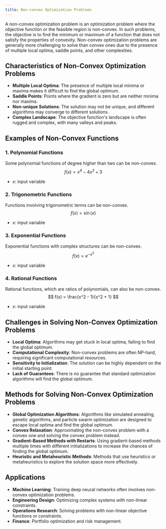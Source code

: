 ```yaml
---
title: Non-convex Optimization Problems
---
```


A non-convex optimization problem is an optimization problem where the objective function or the feasible region is non-convex. In such problems, the objective is to find the minimum or maximum of a function that does not satisfy the properties of convexity. Non-convex optimization problems are generally more challenging to solve than convex ones due to the presence of multiple local optima, saddle points, and other complexities.
## Characteristics of Non-Convex Optimization Problems
-  **Multiple Local Optima**: The presence of multiple local minima or maxima makes it difficult to find the global optimum.
-  **Saddle Points**: Points where the gradient is zero but are neither minima nor maxima.
-  **Non-unique Solutions**: The solution may not be unique, and different algorithms may converge to different solutions.
-  **Complex Landscape**: The objective function's landscape is often rugged and complex, with many valleys and peaks.
## Examples of Non-Convex Functions
### 1. Polynomial Functions
Some polynomial functions of degree higher than two can be non-convex.
$$
f(x) = x^4 - 4x^2 + 3
$$
-   ${x}$: input variable

### 2. Trigonometric Functions
Functions involving trigonometric terms can be non-convex.
$$
f(x) = \sin(x)
$$
-   ${x}$: input variable
### 3. Exponential Functions
Exponential functions with complex structures can be non-convex.
$$
f(x) = e^{-x^2}
$$
-   ${x}$: input variable
### 4. Rational Functions
Rational functions, which are ratios of polynomials, can also be non-convex.
$$
f(x) = \frac{x^2 - 1}{x^2 + 1}
$$
-   ${x}$: input variable
## Challenges in Solving Non-Convex Optimization Problems

-  **Local Optima**: Algorithms may get stuck in local optima, failing to find the global optimum.
-  **Computational Complexity**: Non-convex problems are often NP-hard, requiring significant computational resources.
-  **Sensitivity to Initialization**: The solution can be highly dependent on the initial starting point.
-  **Lack of Guarantees**: There is no guarantee that standard optimization algorithms will find the global optimum.

## Methods for Solving Non-Convex Optimization Problems

-  **Global Optimization Algorithms**: Algorithms like simulated annealing, genetic algorithms, and particle swarm optimization are designed to escape local optima and find the global optimum.
-  **Convex Relaxation**: Approximating the non-convex problem with a convex one and solving the convex problem instead.
-  **Gradient-Based Methods with Restarts**: Using gradient-based methods multiple times with different initializations to increase the chances of finding the global optimum.
-  **Heuristic and Metaheuristic Methods**: Methods that use heuristics or metaheuristics to explore the solution space more effectively.
## Applications
-  **Machine Learning**: Training deep neural networks often involves non-convex optimization problems.
-  **Engineering Design**: Optimizing complex systems with non-linear constraints.
-  **Operations Research**: Solving problems with non-linear objective functions or constraints.
-  **Finance**: Portfolio optimization and risk management.
